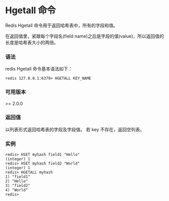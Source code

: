 # Hgetall 命令

Redis Hgetall 命令用于返回哈希表中，所有的字段和值。

在返回值里，紧跟每个字段名(field name)之后是字段的值(value)，所以返回值的长度是哈希表大小的两倍。

### 语法

redis Hgetall 命令基本语法如下：

```
redis 127.0.0.1:6379> HGETALL KEY_NAME 
```

### 可用版本

\>= 2.0.0

### 返回值

以列表形式返回哈希表的字段及字段值。 若 key 不存在，返回空列表。

### 实例

```
redis> HSET myhash field1 "Hello"
(integer) 1
redis> HSET myhash field2 "World"
(integer) 1
redis> HGETALL myhash
1) "field1"
2) "Hello"
3) "field2"
4) "World"
redis> 
```